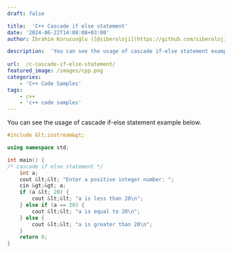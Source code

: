 ```yaml
---
draft: false

title:  'C++ Cascade if else statement'
date: '2024-06-22T14:08:08+03:00'
author: İbrahim Korucuoğlu ([@siberoloji](https://github.com/siberoloji))

description:  'You can see the usage of cascade if-else statement example below.' 
 
url:  /c-cascade-if-else-statement/ 
featured_image: /images/cpp.png
categories:
    - 'C++ Code Samples'
tags:
    - c++
    - 'c++ code samples'
---
```



You can see the usage of cascade if-else statement example below.


```cpp
#include &lt;iostream&gt;

using namespace std;

int main() {
/* cascade if else statement */
    int a;
    cout &lt;&lt; "Enter a positive integer number: ";
    cin &gt;&gt; a;
    if (a &lt; 20) {
        cout &lt;&lt; "a is less than 20\n";
    } else if (a == 20) {
        cout &lt;&lt; "a is equal to 20\n";
    } else {
        cout &lt;&lt; "a is greater than 20\n";
    }
    return 0;
}
```
